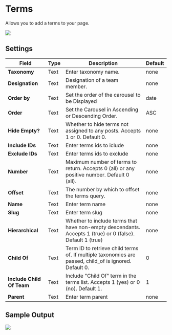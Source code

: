 # Terms

Allows you to add a terms to your page.

![](http://transvelo.github.io/docs/electro/images/vc-team-member-setting.png)

## Settings

| Field | Type | Description | Default
| -- | -- | -- | -- |
| **Taxonomy** | Text | Enter taxonomy name. | none
| **Designation** | Text |Designation of a team member.| none
| **Order by** | Text |  Set the order of the carousel to be Displayed | date
| **Order** | Text | Set the Carousel in Ascending or Descending Order. | ASC
| **Hide Empty?** | Text | Whether to hide terms not assigned to any posts. Accepts 1 or 0. Default 0.| none
| **Include IDs** | Text |  Enter terms ids to iclude | none
| **Exclude IDs** | Text |  Enter terms ids to exclude | none
| **Number** | Text |  Maximum number of terms to return. Accepts 0 (all) or any positive number. Default 0 (all). | none
| **Offset** | Text |  The number by which to offset the terms query. | none
| **Name** | Text |  Enter term name | none
| **Slug** | Text |  Enter term slug | none
| **Hierarchical** | Text |  Whether to include terms that have non-empty descendants. Accepts 1 (true) or 0 (false). Default 1 (true) | none
| **Child Of** | Text |  Term ID to retrieve child terms of. If multiple taxonomies are passed, child_of is ignored. Default 0. | 0
| **Include Child Of Team** | Text |  Include "Child Of" term in the terms list. Accepts 1 (yes) or 0 (no). Default 1. | 1
| **Parent** | Text |  Enter term parent | none

## Sample Output

![](http://transvelo.github.io/docs/electro/images/vc-team-member-output.png)
